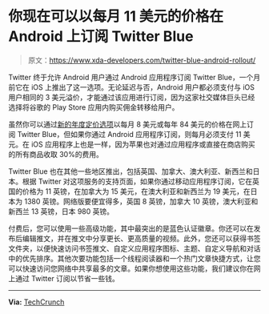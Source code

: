 # 你现在可以以每月 11 美元的价格在 Android 上订阅 Twitter Blue

> 原文：<https://www.xda-developers.com/twitter-blue-android-rollout/>

Twitter 终于允许 Android 用户通过 Android 应用程序订阅 Twitter Blue，一个月前它在 iOS 上推出了这一选项。无论延迟与否，Android 用户都必须支付与 iOS 用户相同的 3 美元溢价，才能通过该应用进行订阅，因为这家社交媒体巨头已经选择将谷歌的 Play Store 应用内购买佣金转移给用户。

虽然你可以通过[新的年度定价选项](https://www.xda-developers.com/twitter-blue-annual-pricing/)以每月 8 美元或每年 84 美元的价格在网上订阅 Twitter Blue，但如果你通过 Android 应用程序订阅，则每月必须支付 11 美元。在 iOS 应用程序上也是一样，因为苹果也对通过应用程序或直接在商店购买的所有商品收取 30%的费用。

Twitter Blue 也在其他一些地区推出，包括英国、加拿大、澳大利亚、新西兰和日本。根据 Twitter 对这项服务的支持页面，如果你通过移动应用程序订阅，它在英国的价格为 11 英镑，在加拿大为 15 美元，在澳大利亚和新西兰为 19 美元，在日本为 1380 英镑。网络版要便宜得多，英国 8 英镑，加拿大 10 英镑，澳大利亚和新西兰 13 英镑，日本 980 英镑。

付费后，您可以使用一些高级功能，其中最突出的是蓝色认证徽章。你还可以在发布后编辑推文，并在推文中分享更长、更高质量的视频。此外，您还可以获得书签文件夹，以便快速访问书签推文、自定义应用程序图标、主题、自定义导航和对话中的优先排序。其他次要功能包括一个线程阅读器和一个热门文章快捷方式，让您可以快速访问您网络中共享最多的文章。如果你想使用这些功能，我们建议你在网上通过 Twitter 订阅以节省一些钱。

* * *

**Via:** [TechCrunch](https://techcrunch.com/2023/01/18/twitter-blue-is-now-available-on-android-at-the-same-price-as-ios/)